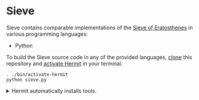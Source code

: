 # Sieve

Sieve contains comparable implementations of the [Sieve of Eratosthenes] in
various programming languages:

- Python

To build the Sieve source code in any of the provided languages, [clone] this
repository and [activate Hermit] in your terminal.

    . ./bin/activate-hermit
    python sieve.py

<details>
  <summary>Hermit automatically installs tools.</summary>

### Hermit

The tools used in this repository, such as Python are
automatically downloaded by [Hermit] when needed. Hermit ensures that
developers on Mac, Linux, and GitHub Actions CI use the same version of
the same tools. Cloning this repo is the only installation step
necessary.

There are two ways to use the tools in the Evy repository. You can
either prefix them with `bin/`, for example `bin/python3 sieve.py`. Or, you can
activate Hermit in your shell with

    . ./bin/activate-hermit

This will add the tools to your path, so you can use them without having
to prefix them with `bin/`.

You can auto-activate Hermit when changing into the `evy` source
directory by installing [Hermit shell hooks] with

    hermit shell-hooks

</details>

[Clone]: https://docs.github.com/en/repositories/creating-and-managing-repositories/cloning-a-repository
[activate Hermit]: https://cashapp.github.io/hermit/usage/get-started/?h=activating#activating-an-environment
[Hermit]: https://cashapp.github.io/hermit
[Hermit shell hooks]: https://cashapp.github.io/hermit/usage/shell/#shell-hooks
[Sieve of Eratosthenes]: https://en.wikipedia.org/wiki/Sieve_of_Eratosthenes
